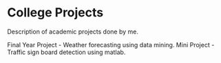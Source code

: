 # College Projects
Description of academic projects done by me. 


Final Year Project - Weather forecasting using data mining.
Mini Project - Traffic sign board detection using matlab.


